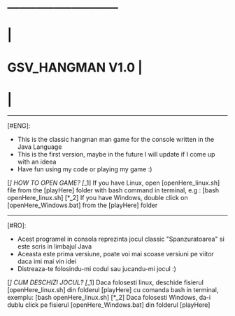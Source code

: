 # ___________________
#                      |  
#   GSV_HANGMAN V1.0   |
#                      |
-----------------------
[#ENG]:
   - This is the classic hangman man game for the console written in the Java Language
   - This is the first version, maybe in the future I will update if I come up with an ideea
   - Have fun using my code or playing my game :) 

[*] HOW TO OPEN GAME?
[*_1] If you have Linux, open [openHere_linux.sh] file from the [playHere] folder with bash command in terminal, e.g : [bash openHere_linux.sh]
[*_2] If you have Windows, double click on [openHere_Windows.bat] from the [playHere] folder

------------------------------------------------------------------------------------------------------------------------------------
[#RO]:
   - Acest programel in consola reprezinta jocul classic "Spanzuratoarea" si este scris in limbajul Java
   - Aceasta este prima versiune, poate voi mai scoase versiuni pe viitor daca imi mai vin idei
   - Distreaza-te folosindu-mi codul sau jucandu-mi jocul :)

[*] CUM DESCHIZI JOCUL?
[*_1] Daca folosesti linux, deschide fisierul [openHere_linux.sh] din folderul [playHere] cu comanda bash in terminal, exemplu: [bash openHere_linux.sh] 
[*_2] Daca folosesti Windows, da-i dublu click pe fisierul [openHere_Windows.bat] din folderul
[playHere]